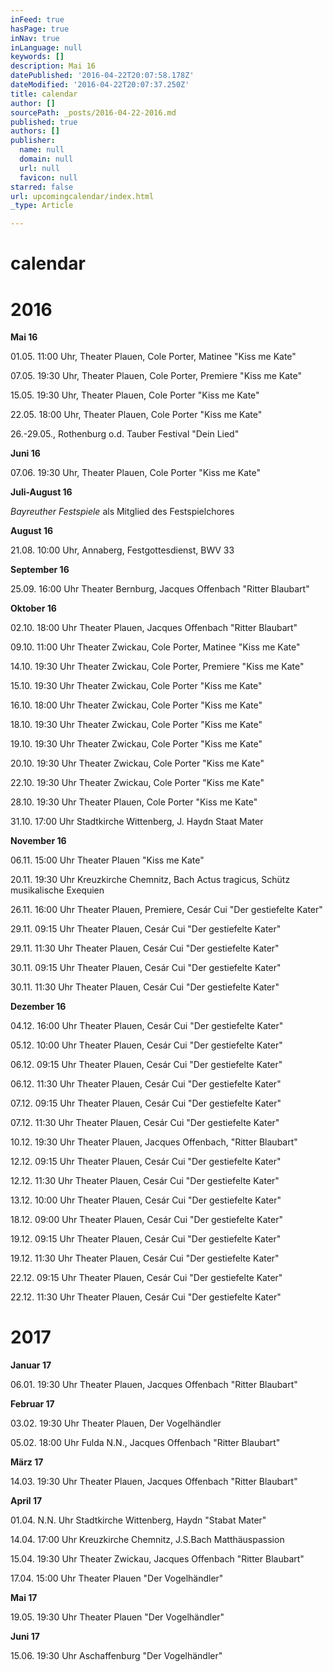 ```yaml
---
inFeed: true
hasPage: true
inNav: true
inLanguage: null
keywords: []
description: Mai 16
datePublished: '2016-04-22T20:07:58.178Z'
dateModified: '2016-04-22T20:07:37.250Z'
title: calendar
author: []
sourcePath: _posts/2016-04-22-2016.md
published: true
authors: []
publisher:
  name: null
  domain: null
  url: null
  favicon: null
starred: false
url: upcomingcalendar/index.html
_type: Article

---
```

# calendar

# 2016 

**Mai 16**

01.05\. 11:00 Uhr, Theater Plauen, Cole Porter, Matinee "Kiss me Kate" 

07.05\. 19:30 Uhr, Theater Plauen, Cole Porter, Premiere "Kiss me Kate" 

15.05\. 19:30 Uhr, Theater Plauen, Cole Porter "Kiss me Kate" 

22.05\. 18:00 Uhr, Theater Plauen, Cole Porter "Kiss me Kate" 

26.-29.05., Rothenburg o.d. Tauber Festival "Dein Lied"

**Juni 16**

07.06\. 19:30 Uhr, Theater Plauen, Cole Porter "Kiss me Kate"

**Juli-August 16**

_Bayreuther Festspiele_ als Mitglied des Festspielchores

**August 16**

21.08\. 10:00 Uhr, Annaberg, Festgottesdienst, BWV 33

**September 16**

25.09\. 16:00 Uhr Theater Bernburg, Jacques Offenbach "Ritter Blaubart"

**Oktober 16**

02.10\. 18:00 Uhr Theater Plauen, Jacques Offenbach "Ritter Blaubart"

09.10\. 11:00 Uhr Theater Zwickau, Cole Porter, Matinee "Kiss me Kate"

14.10\. 19:30 Uhr Theater Zwickau, Cole Porter, Premiere "Kiss me Kate"

15.10\. 19:30 Uhr Theater Zwickau, Cole Porter "Kiss me Kate"

16.10\. 18:00 Uhr Theater Zwickau, Cole Porter "Kiss me Kate"

18.10\. 19:30 Uhr Theater Zwickau, Cole Porter "Kiss me Kate"

19.10\. 19:30 Uhr Theater Zwickau, Cole Porter "Kiss me Kate"

20.10\. 19:30 Uhr Theater Zwickau, Cole Porter "Kiss me Kate" 

22.10\. 19:30 Uhr Theater Zwickau, Cole Porter "Kiss me Kate" 

28.10\. 19:30 Uhr Theater Plauen, Cole Porter "Kiss me Kate" 

31.10\. 17:00 Uhr Stadtkirche Wittenberg, J. Haydn Staat Mater

**November 16**

06.11\. 15:00 Uhr Theater Plauen "Kiss me Kate" 

20.11\. 19:30 Uhr Kreuzkirche Chemnitz, Bach Actus tragicus, Schütz musikalische Exequien 

26.11\. 16:00 Uhr Theater Plauen, Premiere, Cesár Cui "Der gestiefelte Kater" 

29.11\. 09:15 Uhr Theater Plauen, Cesár Cui "Der gestiefelte Kater" 

29.11\. 11:30 Uhr Theater Plauen, Cesár Cui "Der gestiefelte Kater" 

30.11\. 09:15 Uhr Theater Plauen, Cesár Cui "Der gestiefelte Kater" 

30.11\. 11:30 Uhr Theater Plauen, Cesár Cui "Der gestiefelte Kater"

**Dezember 16**

04.12\. 16:00 Uhr Theater Plauen, Cesár Cui "Der gestiefelte Kater" 

05.12\. 10:00 Uhr Theater Plauen, Cesár Cui "Der gestiefelte Kater" 

06.12\. 09:15 Uhr Theater Plauen, Cesár Cui "Der gestiefelte Kater"

06.12\. 11:30 Uhr Theater Plauen, Cesár Cui "Der gestiefelte Kater" 

07.12\. 09:15 Uhr Theater Plauen, Cesár Cui "Der gestiefelte Kater" 

07.12\. 11:30 Uhr Theater Plauen, Cesár Cui "Der gestiefelte Kater" 

10.12\. 19:30 Uhr Theater Plauen, Jacques Offenbach, "Ritter Blaubart" 

12.12\. 09:15 Uhr Theater Plauen, Cesár Cui "Der gestiefelte Kater" 

12.12\. 11:30 Uhr Theater Plauen, Cesár Cui "Der gestiefelte Kater" 

13.12\. 10:00 Uhr Theater Plauen, Cesár Cui "Der gestiefelte Kater" 

18.12\. 09:00 Uhr Theater Plauen, Cesár Cui "Der gestiefelte Kater"

19.12\. 09:15 Uhr Theater Plauen, Cesár Cui "Der gestiefelte Kater" 

19.12\. 11:30 Uhr Theater Plauen, Cesár Cui "Der gestiefelte Kater" 

22.12\. 09:15 Uhr Theater Plauen, Cesár Cui "Der gestiefelte Kater" 

22.12\. 11:30 Uhr Theater Plauen, Cesár Cui "Der gestiefelte Kater" 

# 2017

**Januar 17**

06.01\. 19:30 Uhr Theater Plauen, Jacques Offenbach "Ritter Blaubart" 

**Februar 17**

03.02\. 19:30 Uhr Theater Plauen, Der Vogelhändler 

05.02\. 18:00 Uhr Fulda N.N., Jacques Offenbach "Ritter Blaubart" 

**März 17**

14.03\. 19:30 Uhr Theater Plauen, Jacques Offenbach "Ritter Blaubart" 

**April 17**

01.04\. N.N. Uhr Stadtkirche Wittenberg, Haydn "Stabat Mater" 

14.04\. 17:00 Uhr Kreuzkirche Chemnitz, J.S.Bach Matthäuspassion 

15.04\. 19:30 Uhr Theater Zwickau, Jacques Offenbach "Ritter Blaubart" 

17.04\. 15:00 Uhr Theater Plauen "Der Vogelhändler" 

**Mai 17**

19.05\. 19:30 Uhr Theater Plauen "Der Vogelhändler" 

**Juni 17**

15.06\. 19:30 Uhr Aschaffenburg "Der Vogelhändler"